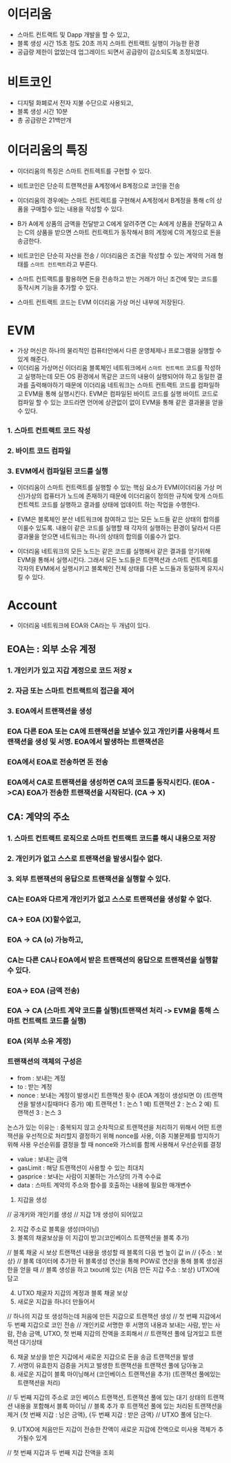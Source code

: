 # 이더리움
- 스마트 컨트랙트 및 Dapp 개발을 할 수 있고,
- 블록 생성 시간 15초 정도 20초 까지 스마트 컨트랙트 실행이 가능한 환경
- 공급량 제한이 없었는데 업그레이드 되면서 공급량이 감소되도록 조정되었다.

# 비트코인
- 디지털 화폐로서 전자 지불 수단으로 사용되고,
- 블록 생성 시간 10분
- 총 공급량은 21백만개

# 이더리움의 특징
- 이더리움의 특징은 스마트 컨트렉트를 구현할 수 있다.
- 비트코인은 단순히 트랜잭션을 A계정에서 B계정으로 코인을 전송
- 이더리움의 경우에는 스마트 컨트렉트를 구현해서 A계정에서 B계정을 통해 c의 상품을 구매할수 있는 내용을 작성할 수 있다.
- B가 A에게 상품의 금액을 전달받고 C에게 알려주면 C는 A에게 상품을 전달하고 A는 C의 상품을 받으면 스마트 컨트랙트가 동작해서
B의 계정에 C의 계정으로 돈을 송금한다.
- 비트코인은 단순히 자산을 전송  / 이더리움은 조건을 작성할 수 있는 계약의 거래 형태를 `스마트 컨트랙트`라고 부른다.
- 스마트 컨트랙트를 활용하면 돈을 전송하고 받는 거래가 아닌 조건에 맞는 코드를 동작시켜 기능을 추가할 수 있다.

- 스마트 컨트랙트 코드는 EVM 이더리움 가상 머신 내부에 저장된다.

# EVM

- 가상 머신은 하나의 물리적인 컴퓨터안에서 다른 운영체제나 프로그램을 실행할 수 있게 해준다.
- 이더리움 가상머신 이더리움 블록체인 네트워크에서 `스마트 컨트랙트` 코드를 작성하고 실행하는데
모든 OS 환경에서 똑같은 코드의 내용이 실행되어야 하고 동일한 결과를 출력해야하기 때문에
이더리움 네트워크는 스마트 컨트랙트 코드를 컴파일하고 EVM을 통해 실행시킨다.
EVM은 컴파일된 바이트 코드를 실행 바이트 코드로 컴파일 할 수 있는 코드라면 언어에 상관없이 없이
EVM을 통해 같은 결과물을 얻을수 있다.

### 1. 스마트 컨트랙트 코드 작성
### 2. 바이트 코드 컴파일
### 3. EVM에서 컴파일된 코드를 실행

- 이더리움이 스마트 컨트랙트를 실행할 수 있는 핵심 요소가 EVM(이더리움 가상 머신)가상의 컴퓨터가 노드에 존재하기 때문에
이더리움이 정의한 규칙에 맞게 스마트 컨트렉트 코드를 실행하고 결과를 상태에 업데이트 하는 작업을 수행한다.

- EVM은 블록체인 분산 네트워크에 참여하고 있는 모든 노드들 같은 상태의 합의를 이룰수 있도록. 내용이 같은 코드를 실행할 때
각자의 실행하는 환경이 달라서 다른 결과물을 얻으면 네트워크는 하나의 상태의 합의를 이룰수가 없다.

- 이더리움 네트워크의 모든 노드는 같은 코드를 실행해서 같은 결과를 얻기위해 EVM을 통해서 실행시킨다. 그래서 모든 노드들은
트랜잭션과 스마트 컨트렉트를 각자의 EVM에서 실행시키고 블록체인 전체 상태를 다른 노드들과 동일하게 유지시킬 수 있다.

# Account

- 이더리움 네트워크에 EOA와 CA라는 두 개념이 있다.

## EOA는 : 외부 소유 계정

### 1. 개인키가 있고 지갑 계정으로 코드 저장 x

### 2. 자금 또는 스마트 컨트랙트의 접근을 제어

### 3. EOA에서 트랜잭션을 생성

### EOA 다른 EOA 또는 CA에 트랜잭션을 보낼수 있고 개인키를 사용해서 트랜잭션을 생성 및 서명. EOA에서 발생하는 트랜잭션은
### EOA에서 EOA로 전송하면 돈 전송

### EOA에서 CA로 트랜잭션을 생성하면 CA의 코드를 동작시킨다. (EOA ->CA) EOA가 전송한 트랜잭션을 시작된다. (CA -> X)

## CA: 계약의 주소

### 1. 스마트 컨트랙트 로직으로 스마트 컨트랙트 코드를 해시 내용으로 저장

### 2. 개인키가 없고 스스로 트랜잭션을 발생시킬수 없다.

### 3. 외부 트랜잭션의 응답으로 트랜잭션을 실행할 수 있다.

### CA는 EOA와 다르게 개인키가 없고 스스로 트랜잭션을 생성할 수 없다.

### CA-> EOA (X)할수없고,

### EOA -> CA (o) 가능하고,

### CA는 다른 CA나 EOA에서 받은 트랜잭션의 응답으로 트랜잭션을 실행할 수 있다.

### EOA-> EOA (금액 전송)

### EOA -> CA (스마트 계약 코드를 실행)(트랜잭션 처리 -> EVM을 통해 스마트 컨트랙트 코드를 실행)


### EOA (외부 소유 계정)

### 트랜잭션의 객체의 구성은
- from : 보내는 계정
- to : 받는 계정
- nonce : 보내는 계정이 발생시킨 트랜잭션 횟수
(EOA 계정이 생성되면 0)
(트랜잭션을 발생시킬때마다 증가)
예) 트랜잭션 1 : 논스 1
예) 트랜잭션 2 : 논스 2
예) 트랜잭션 3 : 논스 3

논스가 있는 이유는 : 중복되지 않고 순차적으로 트랜잭션을 처리하기 위해서 어떤 트랜잭션을 우선적으로 처리할지 결정하기 위해 nonce를 사용, 이중 지불문제를 방지하기 위해 사용
우선순위를 결정을 할 때 nonce와 가스비를 함께 사용해서 우선순위를 결정

- value : 보내는 금액
- gasLimit : 해당 트랜잭션이 사용할 수 있는 최대치
- gasprice : 보내는 사람이 지불하는 가스당의 가격 수수료
- data : 스마트 계약의 주소와 함수를 호출하는 내용에 필요한 매개변수

1. 지갑을 생성

// 공개키와 개인키를 생성
// 지갑 1개 생성이 되어있고

2. 지갑 주소로 블록을 생성(마이닝)
3. 블록의 채굴보상을 이 지갑이 받고(코인베이스 트랜잭션을 블록 추가)

// 블록 채굴 시 보상 트랜잭션 내용을 생성할 때 블록의 다음 번 높이 값 in
// {주소 : 보상}
// 블록 데이터에 추가한 뒤 블록생성 연산을 통해 POW로 연산을 통해 블록 생성권한을 얻을 때
// 블록 생성을 하고 txout에 있는 {처음 만든 지갑 주소 : 보상} UTXO에 담고

4. UTXO 채굴자 지갑의 계정과 블록 채굴 보상
5. 새로운 지갑을 하나더 만들어서 

// 하나의 지갑 또 생성하는데 처음에 만든 지갑으로 트랜잭션 생성
// 첫 번째 지갑에서 두 번째 지갑으로 코인 전송
// 개인키로 서명한 후 서명의 내용과 보내는 사람, 받는 사람, 전송 금액, UTXO, 첫 번째 지갑의 잔액을 조회해서
// 트랜잭션 풀에 담겨있고 트랜잭션 대기상태


6. 채굴 보상을 받은 지갑에서 새로운 지갑으로 돈을 송금 트랜잭션을 발생
7. 서명이 유효한지 검증을 거치고 발생한 트랜잭션을 트랜잭션 풀에 담아놓고
8. 새로운 지갑이 블록 마이닝해서 (코인베이스 트랜잭션을 추가) (트랜잭션 풀에있는 트랜잭션을 처리)

// 두 번째 지갑의 주소로 코인 베이스 트랜잭션, 트랜잭션 풀에 있는 대기 상태의 트랜잭션 내용을 포함해서 블록 마이닝
// 블록 추가 후 트랜잭션 풀에 있는 처리된 트랜잭션을 제거 {첫 번째 지갑 : 남은 금액}, {두 번째 지갑 : 받은 금액}
// UTXO 풀에 담는다.

9. UTXO에 처음만든 지갑이 전송한 잔액이 새로운 지갑에 잔액으로 미사용 객체가 추가될수 있게

// 첫 번째 지갑과 두 번째 지갑 잔액을 조회